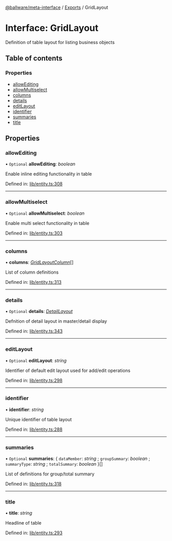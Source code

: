 [@ballware/meta-interface](../README.md) / [Exports](../modules.md) / GridLayout

# Interface: GridLayout

Definition of table layout for listing business objects

## Table of contents

### Properties

- [allowEditing](gridlayout.md#allowediting)
- [allowMultiselect](gridlayout.md#allowmultiselect)
- [columns](gridlayout.md#columns)
- [details](gridlayout.md#details)
- [editLayout](gridlayout.md#editlayout)
- [identifier](gridlayout.md#identifier)
- [summaries](gridlayout.md#summaries)
- [title](gridlayout.md#title)

## Properties

### allowEditing

• `Optional` **allowEditing**: *boolean*

Enable inline editing functionality in table

Defined in: [lib/entity.ts:308](https://github.com/ballware/ballware-client/blob/69c8328/libs/meta-interface/src/lib/entity.ts#L308)

___

### allowMultiselect

• `Optional` **allowMultiselect**: *boolean*

Enable multi select functionality in table

Defined in: [lib/entity.ts:303](https://github.com/ballware/ballware-client/blob/69c8328/libs/meta-interface/src/lib/entity.ts#L303)

___

### columns

• **columns**: [*GridLayoutColumn*](gridlayoutcolumn.md)[]

List of column definitions

Defined in: [lib/entity.ts:313](https://github.com/ballware/ballware-client/blob/69c8328/libs/meta-interface/src/lib/entity.ts#L313)

___

### details

• `Optional` **details**: [*DetailLayout*](detaillayout.md)

Defnition of detail layout in master/detail display

Defined in: [lib/entity.ts:343](https://github.com/ballware/ballware-client/blob/69c8328/libs/meta-interface/src/lib/entity.ts#L343)

___

### editLayout

• `Optional` **editLayout**: *string*

Identifier of default edit layout used for add/edit operations

Defined in: [lib/entity.ts:298](https://github.com/ballware/ballware-client/blob/69c8328/libs/meta-interface/src/lib/entity.ts#L298)

___

### identifier

• **identifier**: *string*

Unique identifier of table layout

Defined in: [lib/entity.ts:288](https://github.com/ballware/ballware-client/blob/69c8328/libs/meta-interface/src/lib/entity.ts#L288)

___

### summaries

• `Optional` **summaries**: { `dataMember`: *string* ; `groupSummary`: *boolean* ; `summaryType`: *string* ; `totalSummary`: *boolean*  }[]

List of definitions for group/total summary

Defined in: [lib/entity.ts:318](https://github.com/ballware/ballware-client/blob/69c8328/libs/meta-interface/src/lib/entity.ts#L318)

___

### title

• **title**: *string*

Headline of table

Defined in: [lib/entity.ts:293](https://github.com/ballware/ballware-client/blob/69c8328/libs/meta-interface/src/lib/entity.ts#L293)
